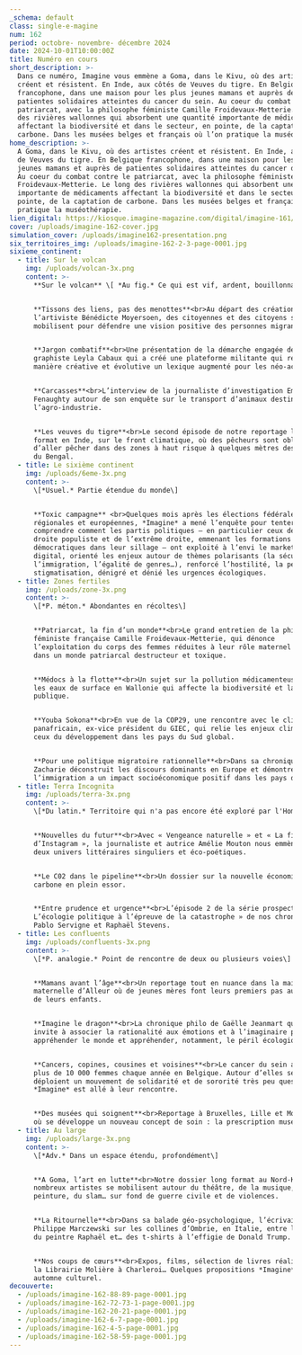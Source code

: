 ```yaml
---
_schema: default
class: single-e-magine
num: 162
period: octobre- novembre- décembre 2024
date: 2024-10-01T10:00:00Z
title: Numéro en cours
short_description: >-
  Dans ce numéro, Imagine vous emmène a Goma, dans le Kivu, où des artistes
  créent et résistent. En Inde, aux côtés de Veuves du tigre. En Belgique
  francophone, dans une maison pour les plus jeunes mamans et auprès de
  patientes solidaires atteintes du cancer du sein. Au coeur du combat contre le
  patriarcat, avec la philosophe féministe Camille Froidevaux-Metterie. Le long
  des rivières wallonnes qui absorbent une quantité importante de médicaments
  affectant la biodiversité et dans le secteur, en pointe, de la captation de
  carbone. Dans les musées belges et français où l’on pratique la muséothérapie.
home_description: >-
  A Goma, dans le Kivu, où des artistes créent et résistent. En Inde, aux côtés
  de Veuves du tigre. En Belgique francophone, dans une maison pour les plus
  jeunes mamans et auprès de patientes solidaires atteintes du cancer du sein.
  Au coeur du combat contre le patriarcat, avec la philosophe féministe Camille
  Froidevaux-Metterie. Le long des rivières wallonnes qui absorbent une quantité
  importante de médicaments affectant la biodiversité et dans le secteur, en
  pointe, de la captation de carbone. Dans les musées belges et français où l’on
  pratique la muséothérapie.
lien_digital: https://kiosque.imagine-magazine.com/digital/imagine-161/
cover: /uploads/imagine-162-cover.jpg
simulation_cover: /uploads/imagine162-presentation.png
six_territoires_img: /uploads/imagine-162-2-3-page-0001.jpg
sixieme_continent:
  - title: Sur le volcan
    img: /uploads/volcan-3x.png
    content: >-
      **Sur le volcan** \[ *Au fig.* Ce qui est vif, ardent, bouillonnant \]


      **Tissons des liens, pas des menottes**<br>Au départ des créations de
      l’artiviste Bénédicte Moyersoen, des citoyennes et des citoyens se
      mobilisent pour défendre une vision positive des personnes migrantes.


      **Jargon combatif**<br>Une présentation de la démarche engagée de la
      graphiste Leyla Cabaux qui a créé une plateforme militante qui réunit de
      manière créative et évolutive un lexique augmenté pour les néo-activistes.


      **Carcasses**<br>L’interview de la journaliste d’investigation Emilie
      Fenaughty autour de son enquête sur le transport d’animaux destinés à
      l’agro-industrie.


      **Les veuves du tigre**<br>Le second épisode de notre reportage long
      format en Inde, sur le front climatique, où des pêcheurs sont obligés
      d’aller pêcher dans des zones à haut risque à quelques mètres des tigres
      du Bengal.
  - title: Le sixième continent
    img: /uploads/6eme-3x.png
    content: >-
      \[*Usuel.* Partie étendue du monde\]


      **Toxic campagne** <br>Quelques mois après les élections fédérales,
      régionales et européennes, *Imagine* a mené l’enquête pour tenter de
      comprendre comment les partis politiques – en particulier ceux de la
      droite populiste et de l’extrême droite, emmenant les formations
      démocratiques dans leur sillage – ont exploité à l’envi le marketing
      digital, orienté les enjeux autour de thèmes polarisants (la sécurité,
      l’immigration, l’égalité de genres…), renforcé l’hostilité, la peur et la
      stigmatisation, dénigré et dénié les urgences écologiques.
  - title: Zones fertiles
    img: /uploads/zone-3x.png
    content: >-
      \[*P. méton.* Abondantes en récoltes\]


      **Patriarcat, la fin d’un monde**<br>Le grand entretien de la philosophe
      féministe française Camille Froidevaux-Metterie, qui dénonce
      l’exploitation du corps des femmes réduites à leur rôle maternel et sexuel
      dans un monde patriarcal destructeur et toxique.


      **Médocs à la flotte**<br>Un sujet sur la pollution médicamenteuse dans
      les eaux de surface en Wallonie qui affecte la biodiversité et la santé
      publique.


      **Youba Sokona**<br>En vue de la COP29, une rencontre avec le climatologue
      panafricain, ex-vice président du GIEC, qui relie les enjeux climatiques à
      ceux du développement dans les pays du Sud global.


      **Pour une politique migratoire rationnelle**<br>Dans sa chronique, Arnaud
      Zacharie déconstruit les discours dominants en Europe et démontre comment
      l’immigration a un impact socioéconomique positif dans les pays d’accueil.
  - title: Terra Incognita
    img: /uploads/terra-3x.png
    content: >-
      \[*Du latin.* Territoire qui n'a pas encore été exploré par l'Homme\]


      **Nouvelles du futur**<br>Avec « Vengeance naturelle » et « La fin
      d’Instagram », la journaliste et autrice Amélie Mouton nous emmène dans
      deux univers littéraires singuliers et éco-poétiques.


      **Le C02 dans le pipeline**<br>Un dossier sur la nouvelle économie du
      carbone en plein essor.


      **Entre prudence et urgence**<br>L’épisode 2 de la série prospective «
      L’écologie politique à l’épreuve de la catastrophe » de nos chroniqueurs
      Pablo Servigne et Raphaël Stevens.
  - title: Les confluents
    img: /uploads/confluents-3x.png
    content: >-
      \[*P. analogie.* Point de rencontre de deux ou plusieurs voies\]


      **Mamans avant l’âge**<br>Un reportage tout en nuance dans la maison
      maternelle d’Alleur où de jeunes mères font leurs premiers pas aux côtés
      de leurs enfants.


      **Imagine le dragon**<br>La chronique philo de Gaëlle Jeanmart qui nous
      invite à associer la rationalité aux émotions et à l’imaginaire pour
      appréhender le monde et appréhender, notamment, le péril écologique.


      **Cancers, copines, cousines et voisines**<br>Le cancer du sein affecte
      plus de 10 000 femmes chaque année en Belgique. Autour d’elles se
      déploient un mouvement de solidarité et de sororité très peu questionné.
      *Imagine* est allé à leur rencontre.


      **Des musées qui soignent**<br>Reportage à Bruxelles, Lille et Montpellier
      où se développe un nouveau concept de soin : la prescription muséale.
  - title: Au large
    img: /uploads/large-3x.png
    content: >-
      \[*Adv.* Dans un espace étendu, profondément\]


      **A Goma, l’art en lutte**<br>Notre dossier long format au Nord-Kivu où de
      nombreux artistes se mobilisent autour du théâtre, de la musique, de
      peinture, du slam… sur fond de guerre civile et de violences.


      **La Ritournelle**<br>Dans sa balade géo-psychologique, l’écrivain
      Philippe Marczewski sur les collines d’Ombrie, en Italie, entre les toiles
      du peintre Raphaël et… des t-shirts à l’effigie de Donald Trump.


      **Nos coups de cœurs**<br>Expos, films, sélection de livres réalisée par
      la Librairie Molière à Charleroi… Quelques propositions *Imagine* pour un
      automne culturel.
decouverte:
  - /uploads/imagine-162-88-89-page-0001.jpg
  - /uploads/imagine-162-72-73-1-page-0001.jpg
  - /uploads/imagine-162-20-21-page-0001.jpg
  - /uploads/imagine-162-6-7-page-0001.jpg
  - /uploads/imagine-162-4-5-page-0001.jpg
  - /uploads/imagine-162-58-59-page-0001.jpg
---
```

